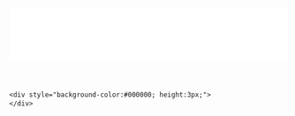 <div align="left">
    <br>
    <img src="images/sprint1header.svg" height="100" width="1000">
    <br>
    <br>
    <br>

    <div style="background-color:#000000; height:3px;">
    </div>
</div> 
